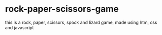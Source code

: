 # rock-paper-scissors-game
this is a rock, paper, scissors, spock and lizard game, made using htm, css and javascript
